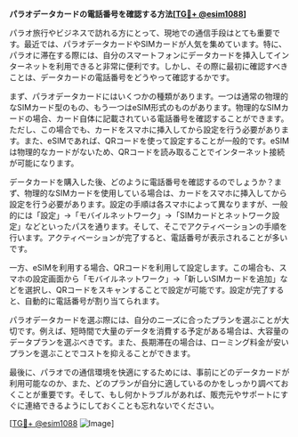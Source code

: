 **パラオデータカードの電話番号を確認する方法[[TG💪+ @esim1088](https://t.me/s/esim1088)]**

パラオ旅行やビジネスで訪れる方にとって、現地での通信手段はとても重要です。最近では、パラオデータカードやSIMカードが人気を集めています。特に、パラオに滞在する際には、自分のスマートフォンにデータカードを挿入してインターネットを利用できると非常に便利です。しかし、その際に最初に確認すべきことは、データカードの電話番号をどうやって確認するかです。

まず、パラオデータカードにはいくつかの種類があります。一つは通常の物理的なSIMカード型のもの、もう一つはeSIM形式のものがあります。物理的なSIMカードの場合、カード自体に記載されている電話番号を確認することができます。ただし、この場合でも、カードをスマホに挿入してから設定を行う必要があります。また、eSIMであれば、QRコードを使って設定することが一般的です。eSIMは物理的なカードがないため、QRコードを読み取ることでインターネット接続が可能になります。

データカードを購入した後、どのように電話番号を確認するのでしょうか？まず、物理的なSIMカードを使用している場合は、カードをスマホに挿入してから設定を行う必要があります。設定の手順は各スマホによって異なりますが、一般的には「設定」→「モバイルネットワーク」→「SIMカードとネットワーク設定」などといったパスを通ります。そして、そこでアクティベーションの手順を行います。アクティベーションが完了すると、電話番号が表示されることが多いです。

一方、eSIMを利用する場合、QRコードを利用して設定します。この場合も、スマホの設定画面から「モバイルネットワーク」→「新しいSIMカードを追加」などを選択し、QRコードをスキャンすることで設定が可能です。設定が完了すると、自動的に電話番号が割り当てられます。

パラオデータカードを選ぶ際には、自分のニーズに合ったプランを選ぶことが大切です。例えば、短時間で大量のデータを消費する予定がある場合は、大容量のデータプランを選ぶべきです。また、長期滞在の場合は、ローミング料金が安いプランを選ぶことでコストを抑えることができます。

最後に、パラオでの通信環境を快適にするためには、事前にどのデータカードが利用可能なのか、また、どのプランが自分に適しているのかをしっかり調べておくことが重要です。そして、もし何かトラブルがあれば、販売元やサポートにすぐに連絡できるようにしておくことも忘れないでください。

[[TG💪+ @esim1088](https://t.me/s/esim1088) ![Image](https://i.postimg.cc/Y0z9fWf4/image.png)]
